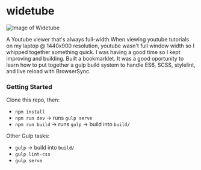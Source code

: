 # widetube
![Image of Widetube](https://user-images.githubusercontent.com/17126960/30597122-0ac3cce2-9d24-11e7-98d5-e5f842caa207.png)

A Youtube viewer that's always full-width
When viewing youtube tutorials on my laptop @ 1440x900 resolution, youtube wasn't full window width so I whipped together something quick. I was having a good time so I kept improving and building. Built a bookmarklet. It was a good oportunity to learn how to put together a gulp build system to handle ES6, SCSS, stylelint, and live reload with BrowserSync.

### Getting Started
Clone this repo, then:
* `npm install`
* `npm run dev` -> runs `gulp serve`
* `npm run build` -> runs `gulp` -> build into `build/`

Other Gulp tasks:
* `gulp` -> build into `build/`
* `gulp lint-css`
* `gulp serve`
